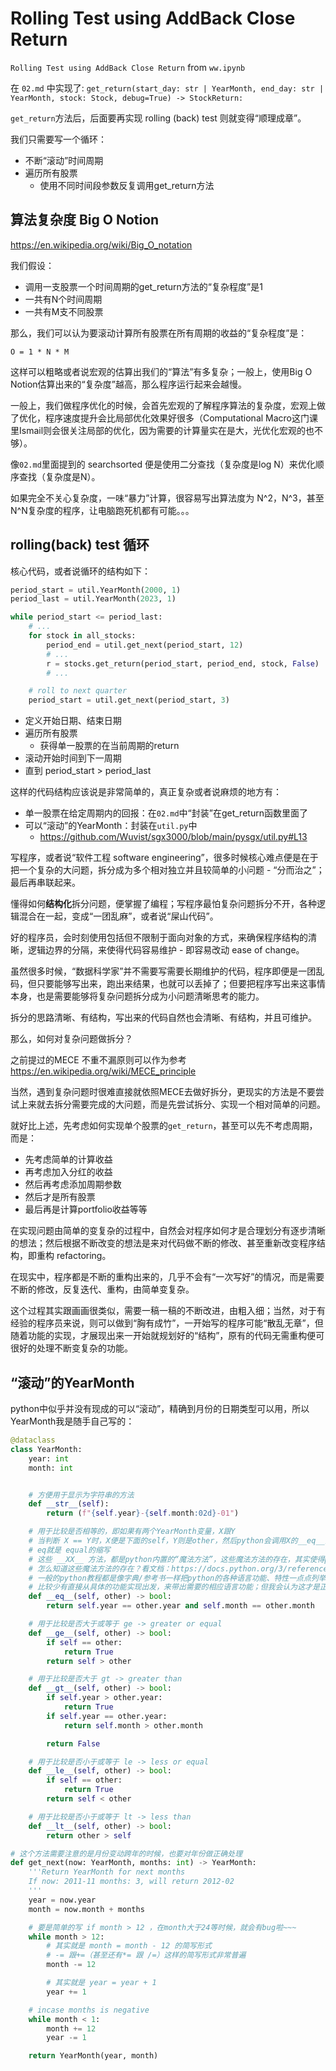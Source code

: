# Rolling Test using AddBack Close Return

`Rolling Test using AddBack Close Return` from `ww.ipynb`

在 `02.md` 中实现了:
`get_return(start_day: str | YearMonth, end_day: str | YearMonth, stock: Stock, debug=True) -> StockReturn:`

`get_return`方法后，后面要再实现 rolling (back) test 则就变得“顺理成章”。

我们只需要写一个循环：
- 不断“滚动”时间周期
- 遍历所有股票
   - 使用不同时间段参数反复调用get_return方法

## 算法复杂度 Big O Notion

https://en.wikipedia.org/wiki/Big_O_notation

我们假设：
- 调用一支股票一个时间周期的get_return方法的“复杂程度”是1
- 一共有N个时间周期
- 一共有M支不同股票

那么，我们可以认为要滚动计算所有股票在所有周期的收益的“复杂程度”是：

`O = 1 * N * M`

这样可以粗略或者说宏观的估算出我们的“算法”有多复杂；一般上，使用Big O Notion估算出来的“复杂度”越高，那么程序运行起来会越慢。

一般上，我们做程序优化的时候，会首先宏观的了解程序算法的复杂度，宏观上做了优化，程序速度提升会比局部优化效果好很多（Computational Macro这门课里Ismail则会很关注局部的优化，因为需要的计算量实在是大，光优化宏观的也不够）。

像`02.md`里面提到的 searchsorted 便是使用二分查找（复杂度是log N）来优化顺序查找（复杂度是N）。

如果完全不关心复杂度，一味“暴力”计算，很容易写出算法度为 N^2，N^3，甚至N^N复杂度的程序，让电脑跑死机都有可能。。。

## rolling(back) test 循环

核心代码，或者说循环的结构如下：

```python
period_start = util.YearMonth(2000, 1)
period_last = util.YearMonth(2023, 1)

while period_start <= period_last:
	# ...
    for stock in all_stocks:
        period_end = util.get_next(period_start, 12)
        # ...
        r = stocks.get_return(period_start, period_end, stock, False)
        # ...

    # roll to next quarter
    period_start = util.get_next(period_start, 3)
```

- 定义开始日期、结束日期
- 遍历所有股票
  - 获得单一股票的在当前周期的return
- 滚动开始时间到下一周期
- 直到 period_start > period_last

这样的代码结构应该说是非常简单的，真正复杂或者说麻烦的地方有：
- 单一股票在给定周期内的回报：在`02.md`中“封装”在get_return函数里面了
- 可以“滚动”的YearMonth：封装在`util.py`中
  - https://github.com/Wuvist/sgx3000/blob/main/pysgx/util.py#L13

写程序，或者说“软件工程 software engineering”，很多时候核心难点便是在于把一个复杂的大问题，拆分成为多个相对独立并且较简单的小问题 - “分而治之”；最后再串联起来。

懂得如何**结构化**拆分问题，便掌握了编程；写程序最怕复杂问题拆分不开，各种逻辑混合在一起，变成“一团乱麻”，或者说“屎山代码”。

好的程序员，会时刻使用包括但不限制于面向对象的方式，来确保程序结构的清晰，逻辑边界的分隔，来使得代码容易维护 - 即容易改动 ease of change。

虽然很多时候，“数据科学家”并不需要写需要长期维护的代码，程序即便是一团乱码，但只要能够写出来，跑出来结果，也就可以丢掉了；但要把程序写出来这事情本身，也是需要能够将复杂问题拆分成为小问题清晰思考的能力。

拆分的思路清晰、有结构，写出来的代码自然也会清晰、有结构，并且可维护。

那么，如何对复杂问题做拆分？

之前提过的MECE 不重不漏原则可以作为参考 https://en.wikipedia.org/wiki/MECE_principle

当然，遇到复杂问题时很难直接就依照MECE去做好拆分，更现实的方法是不要尝试上来就去拆分需要完成的大问题，而是先尝试拆分、实现一个相对简单的问题。

就好比上述，先考虑如何实现单个股票的`get_return`，甚至可以先不考虑周期，而是：
- 先考虑简单的计算收益
- 再考虑加入分红的收益
- 然后再考虑添加周期参数
- 然后才是所有股票
- 最后再是计算portfolio收益等等

在实现问题由简单的变复杂的过程中，自然会对程序如何才是合理划分有逐步清晰的想法；然后根据不断改变的想法是来对代码做不断的修改、甚至重新改变程序结构，即重构 refactoring。

在现实中，程序都是不断的重构出来的，几乎不会有“一次写好”的情况，而是需要不断的修改，反复迭代、重构，由简单变复杂。

这个过程其实跟画画很类似，需要一稿一稿的不断改进，由粗入细；当然，对于有经验的程序员来说，则可以做到“胸有成竹”，一开始写的程序可能“散乱无章”，但随着功能的实现，才展现出来一开始就规划好的“结构”，原有的代码无需重构便可很好的处理不断变复杂的功能。

## “滚动”的YearMonth

python中似乎并没有现成的可以“滚动”，精确到月份的日期类型可以用，所以YearMonth我是随手自己写的：

```python
@dataclass
class YearMonth:
    year: int
    month: int


    # 方便用于显示为字符串的方法
    def __str__(self):
        return (f"{self.year}-{self.month:02d}-01")

    # 用于比较是否相等的，即如果有两个YearMonth变量，X跟Y
    # 当判断 X == Y时，X便是下面的self，Y则是other，然后python会调用X的__eq__函数来判断X与Y是否相等
    # eq就是 equal的缩写
    # 这些 __XX__ 方法，都是python内置的“魔法方法”，这些魔法方法的存在，其实使得python语言本身非常复杂
    # 怎么知道这些魔法方法的存在？看文档：https://docs.python.org/3/reference/datamodel.html#object.__lt__
    # 一般的python教程都是像字典/参考书一样把python的各种语言功能、特性一点点列举出来；最后才可能总结如何利用各种特性去实现某些功能
    # 比较少有直接从具体的功能实现出发，来带出需要的相应语言功能；但我会认为这才是正确的学习方式
    def __eq__(self, other) -> bool:
        return self.year == other.year and self.month == other.month

    # 用于比较是否大于或等于 ge -> greater or equal
    def __ge__(self, other) -> bool:
        if self == other:
            return True
        return self > other

    # 用于比较是否大于 gt -> greater than
    def __gt__(self, other) -> bool:
        if self.year > other.year:
            return True
        if self.year == other.year:
            return self.month > other.month

        return False

    # 用于比较是否小于或等于 le -> less or equal
    def __le__(self, other) -> bool:
        if self == other:
            return True
        return self < other

    # 用于比较是否小于或等于 lt -> less than
    def __lt__(self, other) -> bool:
        return other > self

# 这个方法需要注意的是月份变动跨年的时候，也要对年份做正确处理
def get_next(now: YearMonth, months: int) -> YearMonth:
    '''Return YearMonth for next months
    If now: 2011-11 months: 3, will return 2012-02
    '''
    year = now.year
    month = now.month + months

    # 要是简单的写 if month > 12 ，在month大于24等时候，就会有bug啦~~~
    while month > 12:
        # 其实就是 month = month - 12 的简写形式
        # -= 跟+=（甚至还有*= 跟 /=）这样的简写形式非常普遍
        month -= 12

        # 其实就是 year = year + 1
        year += 1

    # incase months is negative
    while month < 1:
        month += 12
        year -= 1

    return YearMonth(year, month)
```
